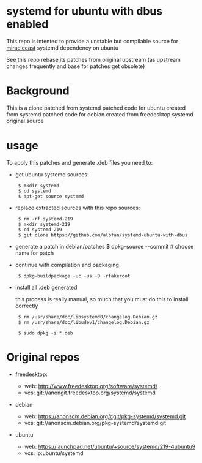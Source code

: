 # systemd for ubuntu with dbus enabled

This repo is intented to provide a unstable but compilable source for [miraclecast](https://github.com/albfan/miraclecast) systemd dependency on ubuntu

See this repo rebase its patches from original upstream (as upstream changes frequently and base for patches get obsolete)

# Background

This is a clone patched from systemd patched code for ubuntu created from systemd patched code for debian created from freedesktop systemd original source

# usage

To apply this patches and generate .deb files you need to:

 - get ubuntu systemd sources:

        $ mkdir systemd
        $ cd systemd
        $ apt-get source systemd

 - replace extracted sources with this repo sources:

        $ rm -rf systemd-219
        $ mkdir systemd-219
        $ cd systemd-219
        $ git clone https://github.com/albfan/systemd-ubuntu-with-dbus

 - generate a patch in debian/patches
        $ dpkg-source --commit
          # choose name for patch

 - continue with compilation and packaging

        $ dpkg-buildpackage -uc -us -D -rfakeroot

 - install all .deb generated

    this process is really manual, so much that you must do this to install correctly

        $ rm /usr/share/doc/libsystemd0/changelog.Debian.gz 
        $ rm /usr/share/doc/libudev1/changelog.Debian.gz 

        $ sudo dpkg -i *.deb
    
# Original repos

- freedesktop: 

  - web: http://www.freedesktop.org/software/systemd/
  - vcs: git://anongit.freedesktop.org/systemd/systemd

- debian

  - web: https://anonscm.debian.org/cgit/pkg-systemd/systemd.git
  - vcs: git://anonscm.debian.org/pkg-systemd/systemd.git

- ubuntu
  - web: https://launchpad.net/ubuntu/+source/systemd/219-4ubuntu9
  - vcs: lp:ubuntu/systemd
